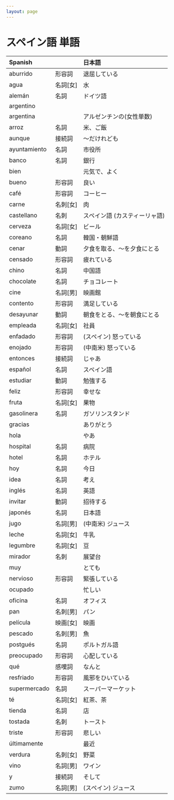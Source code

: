 ```yaml
---
layout: page
---
```


# スペイン語 単語

| Spanish | | 日本語 |
|:--|:--|:--|
| aburrido | 形容詞 | 退屈している |
| agua | 名詞[女] | 水 |
| alemán | 名詞 | ドイツ語 |
| argentino | | |
| argentina | | アルゼンチンの(女性単数) |
| arroz | 名詞 | 米、ご飯 |
| aunque | 接続詞 | 〜だけれども |
| ayuntamiento | 名詞 | 市役所 |
| banco | 名詞 | 銀行 |
| bien | | 元気で、よく |
| bueno | 形容詞 | 良い |
| café | 形容詞 | コーヒー |
| carne | 名刺[女] | 肉 |
| castellano | 名刺 | スペイン語 (カスティーリャ語) |
| cerveza | 名詞[女] | ビール |
| coreano | 名詞 | 韓国・朝鮮語 |
| cenar | 動詞 | 夕食を取る、〜を夕食にとる |
| censado | 形容詞 | 疲れている |
| chino | 名詞 | 中国語 |
| chocolate | 名詞 | チョコレート |
| cine | 名詞[男] | 映画館 |
| contento | 形容詞 | 満足している |
| desayunar | 動詞 | 朝食をとる、〜を朝食にとる |
| empleada | 名詞[女] | 社員 |
| enfadado | 形容詞 | (スペイン) 怒っている |
| enojado | 形容詞 | (中南米) 怒っている |
| entonces | 接続詞 | じゃあ |
| español | 名詞 | スペイン語 |
| estudiar | 動詞 | 勉強する |
| feliz | 形容詞 | 幸せな |
| fruta | 名詞[女] | 果物 |
| gasolinera | 名詞 | ガソリンスタンド |
| gracias | | ありがとう |
| hola | | やあ |
| hospital | 名詞 | 病院 |
| hotel | 名詞 | ホテル |
| hoy | 名詞 | 今日 |
| idea | 名詞 | 考え |
| inglés | 名詞 | 英語 |
| invitar | 動詞 | 招待する |
| japonés | 名詞 | 日本語 |
| jugo | 名詞[男] | (中南米) ジュース |
| leche | 名詞[女] | 牛乳 |
| legumbre | 名詞[女] | 豆 |
| mirador | 名刺 | 展望台 |
| muy | | とても |
| nervioso | 形容詞 | 緊張している |
| ocupado | | 忙しい |
| oficina | 名詞 | オフィス |
| pan | 名刺[男] | パン |
| película | 映画[女] | 映画 | 
| pescado | 名刺[男] | 魚 |
| postgués | 名詞 | ポルトガル語 |
| preocupado | 形容詞 | 心配している |
| qué | 感嘆詞 | なんと |
| resfriado | 形容詞 | 風邪をひいている |
| supermercado | 名詞 | スーパーマーケット |
| té | 名詞[女] | 紅茶、茶 |
| tienda | 名詞 | 店 |
| tostada | 名刺 | トースト |
| triste | 形容詞 | 悲しい |
| últimamente | | 最近 |
| verdura | 名刺[女] | 野菜 |
| vino | 名詞[男] | ワイン |
| y | 接続詞 | そして |
| zumo | 名詞[男] | (スペイン) ジュース |
